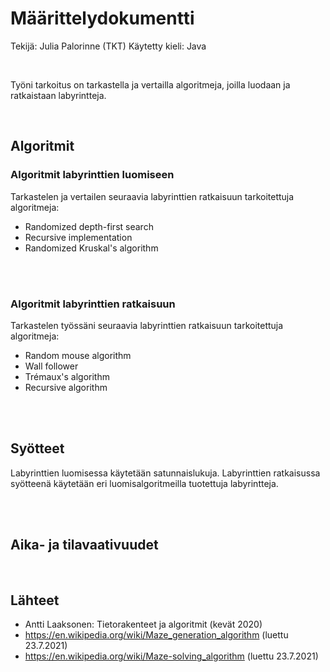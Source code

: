 # Määrittelydokumentti

Tekijä: Julia Palorinne (TKT)
Käytetty kieli: Java

<br>

Työni tarkoitus on tarkastella ja vertailla algoritmeja, joilla luodaan ja 
ratkaistaan labyrintteja.

</br>

## Algoritmit

### Algoritmit labyrinttien luomiseen

Tarkastelen ja vertailen seuraavia labyrinttien ratkaisuun tarkoitettuja 
algoritmeja:
* Randomized depth-first search
* Recursive implementation
* Randomized Kruskal's algorithm

<br></br>

### Algoritmit labyrinttien ratkaisuun

Tarkastelen työssäni seuraavia labyrinttien ratkaisuun tarkoitettuja 
algoritmeja:
* Random mouse algorithm
* Wall follower
* Trémaux's algorithm
* Recursive algorithm

<br></br>

## Syötteet

Labyrinttien luomisessa käytetään satunnaislukuja.
Labyrinttien ratkaisussa syötteenä käytetään eri luomisalgoritmeilla tuotettuja 
labyrintteja.

<br></br>

## Aika- ja tilavaativuudet

<br>

## Lähteet

* Antti Laaksonen: Tietorakenteet ja algoritmit (kevät 2020)
* https://en.wikipedia.org/wiki/Maze_generation_algorithm (luettu 23.7.2021)
* https://en.wikipedia.org/wiki/Maze-solving_algorithm (luettu 23.7.2021)

<br></br>

